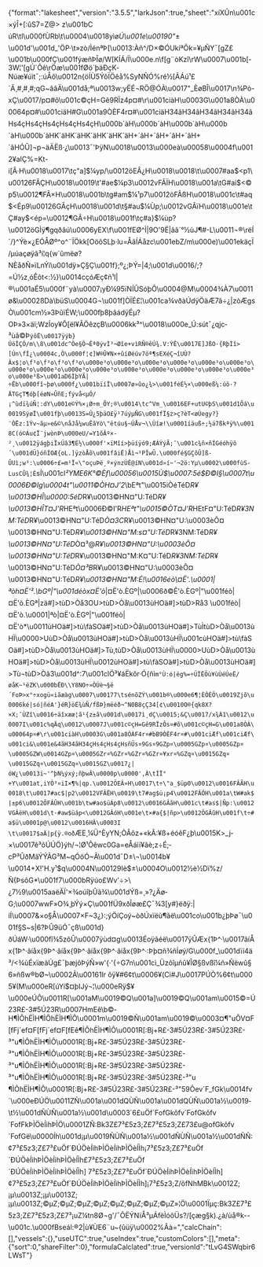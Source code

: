 {"format":"lakesheet","version":"3.5.5","larkJson":true,"sheet":"xíXÛn\u001c×ýÎ+[:ûS7=Z@> z\u001bC úR\tl\u000fÙRb\t\u0004\u0018yìø*Ú\u001e\u00190\"*±\u001d'\u001d_'ÖP·\t»zò/ÌénªÞ[\u0013:Àñ^/D×©ÓUkíªÕk=¥µÑY¯[gZ£\u001b\u000fÇ\u001fýæñÞÎø/W[K­ÍÁ/Ï\u000e.n\f[g¨òK­­z­î\rW\u0007\u001b[­3W¦'[gÚ´Ôê\rÖæ\u001fØö´þäÐçK­Núæ¥úìt¯;:úÅô\u0012n{öÍÙ5ÝôÏÖêå%SyNÑÓ%ré½[ÃÁú¹£´Ã¸#¸#¸#;qG~ââÄ\u001då;ª\u0013w;yËÉ¬RÖ@ÓÀ\u0017\"_ÈøBÎ\u0017\n¾Pò-xÇ\u0017/p¤#õ\u001c©çH=Gê9RÏz4p¤#\r\u001ciàH\u0003G\u001a8ÒÀ\u00064p¤#\u001ciäH#G\u001a9ÒÈF4r¤#\u001ciäH34ãH34ãH34ãH34ãH34ãHs4çHs4çHs4çHs4çHs4çH\u000b´àH\u000b´àH\u000b´àH\u000b´àH\u000b´àHK´äHK´äHK´äHK´äHK´äH+´âH+´âH+´âH+´âH+´âHÓÛ]¬p¬äÄËß·¿\u0013¯'ÞÿN\u0018\u0013\u000eà\u00058\u0004f\u0012¥aIÇ%=Kt-i[Â·H\u0018\u0017\tç\"a]$¼yp/\u0012öEÂ¿H\u0018\u0018\t\u0007#aa$<p1\u00126FÂÇH\u0018\u0019\t'#ae$¼p3\u0012vFÂÏH\u0018\u001a\tG#ai$<©p5\u0012¶FÂ×H\u0018\u001b\tg#am$¼¹p7\u0012öFÂßH\u0018\u001c\t#aq$<Ép9\u00126GÂçH\u0018\u001d\t§#au$¼Ùp;\u0012vGÂïH\u0018\u001e\tÇ#ay$<ép=\u0012¶GÂ÷H\u0018\u001f\tç#a}$¼ùp?\u0012öGÌÿ¶gqðâú\u0006yEX\f\u001fEØ^Ì|9O'9Ë|ââ´°½ùJ¶#-L\u0011­¬®\rëÍ´/}^Ýè×¿EÓÅØº^o^¨ÏÖkk[OöõSLþ·lu=ÅãÍÁåzc\u001ebZ/m\u000e)\u001ekäçÏ/µúaçøÿã³í¦q{w´ûmëø?NÈåðÑ»ïLnÝi\u001dÿ»Ç§Ç\u001f};º¿;ÞÝ=|4;\u001d\u0016/;?=Ú½z¸óÊôt<:½}\u0014cçóÆç¢ñ¹l|®\u001aÉ5\u000f¨yà\u0007¡yÐ¼95ïNÍÛSóþÔ\u0004@M\u0004¾À7\u0011ø&\u0002ßDà\büS\u0004G¬\u001f]ÒÏÉ£¦\u001ca¾vðàÚdÿÖäÆ7ã÷¿|zòÆgsÒ\u001cm½»3ÞûïÉW;\u000fþ8þâádÿÉµ?OÞ»3×äï;WzÍoy¥Õ[ël¥ÃÖêzçB\u0006kk³^\u0018\u000e_Ú:sút¯¿qjc­³ùâ©Þ`ýôË\u0017ÿýb}ÚöÎÇÓ/m\\8\u001dc^Òe§Ó¬Êª0ývÌ³¬Øîe+vìRÑ®êÚ¾.V:ÝÊ\u0017E]JßO·{RþÌî>[Ún\fÍ¿\u0004c,Ò\u000f¦¢]W®Û¥N×+ûíØéúv7öª¶sEXéÇ¬îUÙ?Âx$¦o\f³o\f³o\f³o\f³o\u000e³o\u000e³o\u000e³o\u000e³o\u000e³o\u000e³o\u000e³o\u000e³o\u000e³o\u000e³o\u000e³o\u000e³o\u000e³o\u000e³o\u000e³o\u000e³ß>\u001aD6ÌþYÃ|÷Ëb\u000fî~þø\u000f¿\u001bïíÏ\u0007ø»ûo¿¾>\u001féÉ½×\u000eß¼:úô·?ÄTGçT¶óþ[éøN»ÛñE;fývå<µÓ/¡^ùdï¾úÑ¦:dY\u001e©Ý%×¡Ø÷m_ÕY;®\u0014\tc^Vm_\u0016EF+utU©þS\u001d1Õá\u0019SýøÏ\u001fþ\u0013S=Ú¿5þäO£ÿ¹7úýµÑG\u001fÏ§z>ç?èT<øÚegy?}¨ÒËz:1Ýv~ãµ»e&©\nåJå¼wuÊãYò\"ëtúu§~ÚÅv¬\\Ùîæ!\u0001íäuß÷;½ä7ßkªÿ%\u0018C(ó©Áu¢Ï¨jwònÞ\u000eU/=Y1õÂº×­²¸\u0012ÿágþiÏxÚâ3¶É½\u000f'×ïMîí>þüíÿó9;ÆÁÝýÃ;¯\u001c¾ñ×ñÍGéóhÿô´\u001dÜ}óñÍOÆ{oL.]ÿzòÅõ\u001fâiË)Åì¬¹PÎwÛ.\u000fé§GÇõÛ]ß­ÛUì;w³:\u0006÷£=m¹Ï«\"oçuÞë¸º×ýnzÚÊ@íN\u001d»í~'¬2ö:Yµ\u0002\u000fùS-LusCÛ¾¦Ê`sÍ\u001cl*²YME6K°©Èf\u00056\u0015Ù$\u0007:5é$Ð©I§\u0007t\u0006Ð©Ig\u0004t\"\u0011©ÒH¤J'2*\bEªt\"\u0015iÒéTéD*R¥\u0013©HÎ\u0000:5éD*R¥\u0013©HN¤\"U:TéD*R¥\u0013©HÎT¤J'R*HEªt\u0006Ð©I'R*HEªt\"\u0015©ÒT¤J'R*HEtF¤\"U:TéD*R¥3NM:TéD*R¥\u0013©HN¤\"U:TéD*Ò¤3C*R¥\u0013©HN¤\"U:\u0003èÔ¤\u0013©HN¤\"U:TéD*R¥\u0013©HN¤\"M:s¤\"U:TéD*R¥3NM:TéD*R¥\u0013©HN¤\"U:TéD*Ò¤³@*R¥\u0013©HN¤\"U:\u0003èÔ¤\u0013©HN¤\"U:TéD*R¥\u0013©HN¤\"M:K¤\"U:TéD*R¥3NM:TéD*R¥\u0013©HN¤\"U:TéD*Ò¤³B*R¥\u0013©HN¤\"U:\u0003èÔ¤\u0013©HN¤\"U:TéD*R¥\u0013©HN¤\"M:É!\u0016éò\\¤Ë'.\u0001|ªòh¤Ë'².\bGº|\"\u001déòx¤Ë'ò*|¤Ë'ò.ÈGº|\u0006ð©Ê'ò.ÈGº|\"\u001féò|¤Ë'ò.ÈGª|zä#]>tùD>Òå3OU>tùD>Òå\u0013ùHOä#]>tùD>Rå3 \u001féò|¤Ë'ò.\u0001|ªò|¤Ë'ò.ÈGº|\"\u001féò|¤Ë'ò*\u0011ùHOä#]>tù\fàSOä#]>tùD>Òå\u0013ùHOä#]>TùÌtùD>Òå\u0013ùHÏ\u0000>UùD>Òå\u0013ùHOä#]>tùD>Òå\u0013ùHÏ\u001cùHOä#]>tù\fàSOä#]>tùD>Òå\u0013ùHOä#]>Tù,tùD>Òå\u0013ùHÏ\u0000>UùD>Òå\u0013ùHOä#]>tùD>Òå\u0013ùHÏ\u0012ùHOä#]>tù\fàSOä#]>tùD>Òå\u0013ùHOä#]>Tù¬tùD>Òã3\u001d^:7\u001clÖ³¥áËkõr·Ó{ñì`m°Ù:ó|ëg%=÷ÜÏËÖù¥ùÙéÚeË/øåK~¹ëZK\u000bËÐ\\Y8NO÷»ÒÚè¬§ë´FoÞ>x°÷xogü«iãæàg\u0007\u00177\tsénõZÝ\u001b®\u000e6¶¦ÈÒÉÖ\u0019Zjõ\u0006ké|só|ñéA'}éR}öÉ¾ùÑ/fßÞ}mëéð¬^N0B8çÇ34[¢\u0010O®{qk8X?×X;¯ÙZî\u0016÷äîxææ¦ã¹{z±ã\u001d\u0017ì¸dÇ\u0015;&Ç\u0017/x¾À1\u0012\u0007I\u001c%qÄq\u0012\u0007J\u001c©çH=Gê9RÏzÔs¤#õ\u001c©çH=G\u001a8ÒÀ\u00064p¤#\r\u001ciàH\u0003G\u001a8ÒÀF4r¤#bB9ÒÈF4r¤#\u001ciÆf\u001ciÆf\u001ci&\u001e&4ãH34ãH34çHs4çHs4çHsñÜs¤9Gs¤9GZp¤\u0005GZp¤\u0005GZp¤\u0005GZW\u0014GZp¤\u0005GZr¤%GZr¤%GZr¤%GZr¤¥xr¤%GZq¤\u0015GZq¤\u0015GZq¤\u0015GZq¤\u0015GZ\u0017¿|óW¿\u0013ï~'^þN¼ýxý;ñþwÂ\u0000p\u0000',À\tÌÏ°+Y\u001at,iYÒ³¤iI×¶%|qp.\u0012ÖEÂ»H\u0017\t÷\"a_$üp0\u0012\u0016FÂÃH\u0018\t\u0017#ac$|p2\u0012VFÂËH\u0019\t7#ag$ü¡p4\u0012FÂÓH\u001a\tW#ak$|±p6\u0012ÖFÂÛH\u001b\tw#ao$üÁp8\u0012\u0016GÂãH\u001c\t#as$|Ñp:\u0012VGÂëH\u001d\t·#aw$üáp<\u0012GÂóH\u001e\t×#a{$|ñp>\u0012ÖGÂûH\u001f\t÷#a$ü\u0001p@\u0012\u0016HÂ\u0003I \t\u0017$aÄ|p{ÿ.®oð`ÆE¸¼Ü^ÈyYN;ÒÂôz+«kÃ:¥ß+éóêF¿þ\u0015K>_j­×\u0017ê³õÚÚÖ}ýh/¬¦Ø¹Ôêwc0Ga=eÅáìï¥ãè;z÷É­;­cP³ÛðMãÝÝÃG³M~qÓöÓ~Ã\u001d¯D±\\¬\u0014b¥\u0014+X!'H.y¹$q\u0004N\u00129Iè$±\u0004O\u0012½è½Dï%z/Ñ{ÞsôG*\u001f7\u000bRÿúo£Wv'÷>\\¿7½9\u0015aaëÃÏ'×¾oúîþÛã¾\u001dÝß=¸»?¿Äø­G;\u0007wwF»O¾¸þÝý×Ç\u001fÜ9xðÎøæ£Ç¯¾3[y#}ëðÿ:|íÍ\u0007&×o§Å\u0007×F~3¿}:;ýÖíÇoý~òðÚxïëù¶ãë\u001co\u001b¿þÞø¯\u001f§S~s|6­?ÞÛ9üÓ¯çß\u001d}ðÚáW·\u000fî¾5zõÛ\u0007ÿùd¤g\u0013Éoÿãéë\u0017ÿÛÆx{1Þ^·\u0017ãíÅx{1Þ^·ãíåx{9Þ^·ãíåx{9Þ^·ãíåx{9Þ^·ãíåx{9Þ^·:Þþ¤ñ¾ñÍøý/G\u000f_\u001dïí4ä³/<¾ùÉxïæäÚg£¯þæjôÞýÑ»w'{·'{÷G7n\u001cì_Üzôîµñû¥ÎØ§ßvßî¼ñ»Ñëwû§6»ñßw®bØ~\u0002Ã\u00161lr ôÿ¥#6¢t\u0006¥(Ci#J\u0017PÚÒ%6¢t\u0005¥(M\u000eR[úYí$¤þIJý¬¦\u000eRÿ$¥\u000eÚÔ\u0011R[\u001aM\u0019©Q\u001a]\u0019©Q\u001am\u0015©=Ú23R£-3#5Ú23R\u0007HmEê\b©­H¶ÌÔhËÌH¶ÌÔhËÌH¶ÌÔ\u0001m\u0019©Ñ\u001am\u0019©\u0003¤¶\"uÔV¤F[fFj´ef¤F[fFj´ef¤F[fEê¶ÌÔhËÌH¶ÌÔ\u0001R[:Bj+R£-3#5Ú23R£-3#5Ú23R£-³\"u¶ÌÔhËÌH¶ÌÔ\u0001R[:Bj+R£-3#5Ú23R£-3#5Ú23R£-³\"u¶ÌÔhËÌH¶ÌÔ\u0001R[:Bj+R£-3#5Ú23R£-3#5Ú23R£-³\"u¶ÌÔhËÌH¶ÌÔ\u0001R[:Bj+R£-3#5Ú23R£-3#5Ú23R£-³\"u¶ÌÔhËÌH¶ÌÔ\u0001R[:Bj+R£-3#5Ú23R£-3#5Ú23R£-³\"u¶ÌÔhËÌH¶ÌÔ\u0001R[:Bj+R£-3#5Ú23R£-3#5Ú23R£-³\"59Ôev´F_fGk\u0014fv´\u000eÐÚÖ\u0011ZÑ\u001a\u001d­QÙÑ\u001a­\u001d­QÙÑ\u001a½\u0019­\t½\u001d­ÑÙÑ\u001a½\u001d­\u0003´6£uÖf´FofGkôfv´FofGkôfv´FofFkÞÌÖèÍìhÞÌÖ\u0001ZÑ:Bk3Z£7³£5z3;Z£7³£5z3;Z£73£u@ofGkôfv´FofGë\u0000­Íh\u001d¡µ\u0019­ÑÙÑ\u001a½\u001d­ÑÙÑ\u001a½\u001d­ÑÑ:¢7³£5z3;Z£7³£uÖf´ÐÚÖèÍìhÞÌÖèÍìhÞÌÖèÍÌh¡7³£5z3;Z£7³£uÖf´ÐÚÖèÍìhÞÌÖèÍìhÞÌÖèÍÌh£7³£5z3;Z£7³£uÖf´ÐÚÖèÍìhÞÌÖèÍìhÞÌÖèÍÌh] 7³£5z3;Z£7³£uÖf´ÐÚÖèÍìhÞÌÖèÍìhÞÌÖèÍÌh]¢7³£5z3;Z£7³£uÖf´ÐÚÖèÍìhÞÌÖèÍìhÞÌÖèÍÌh]¡7³£5z3;Z/ôfNhMBk\u0012Z;¡µ\u0013Z;¡µ\u0013Z;¡µ\u0013Z;©µZ;©µZ;©µZ;©µZ;©µZ;©µZ;©µZ;©µZ»¦Ö\u0001Ïµç:Bk3Z£7³£5z3;Z£7³£5z3;Z£7³¡uZ¼tn8Ø¬g'/¯ÕËÝNïÅ³µÁfëÌó­ôÜs?/[çæg§k).¿à/ùå®k--\u001c.\u000fBseál:®2|ù¥ÙE6¨u~{ûüÿ\u0002%Âà=","calcChain":[],"vessels":{},"useUTC":true,"useIndex":true,"customColors":[],"meta":{"sort":0,"shareFilter":0},"formulaCalclated":true,"versionId":"tLvG4SWqbir6LWsT"}